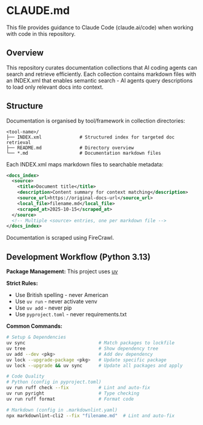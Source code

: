 # CLAUDE.md

This file provides guidance to Claude Code (claude.ai/code) when working with code in this repository.

## Overview

This repository curates documentation collections that AI coding agents can search and retrieve efficiently. Each collection contains markdown files with an INDEX.xml that enables semantic search - AI agents query descriptions to load only relevant docs into context.

## Structure

Documentation is organised by tool/framework in collection directories:

```text
<tool-name>/
├── INDEX.xml              # Structured index for targeted doc retrieval
├── README.md              # Directory overview
└── *.md                   # Documentation markdown files
```

Each INDEX.xml maps markdown files to searchable metadata:

```xml
<docs_index>
  <source>
    <title>Document title</title>
    <description>Content summary for context matching</description>
    <source_url>https://original-docs-url</source_url>
    <local_file>filename.md</local_file>
    <scraped_at>2025-10-15</scraped_at>
  </source>
  <!-- Multiple <source> entries, one per markdown file -->
</docs_index>
```

Documentation is scraped using FireCrawl.

## Development Workflow (Python 3.13)

**Package Management:** This project uses [uv](https://docs.astral.sh/uv/)

**Strict Rules:**

- Use British spelling - never American
- Use `uv run` - never activate venv
- Use `uv add` - never pip
- Use `pyproject.toml` - never requirements.txt

**Common Commands:**

```bash
# Setup & Dependencies
uv sync                           # Match packages to lockfile
uv tree                           # Show dependency tree
uv add --dev <pkg>                # Add dev dependency
uv lock --upgrade-package <pkg>   # Update specific package
uv lock --upgrade && uv sync      # Update all packages and apply

# Code Quality
# Python (config in pyproject.toml)
uv run ruff check --fix           # Lint and auto-fix
uv run pyright                    # Type checking
uv run ruff format                # Format code

# Markdown (config in .markdownlint.yaml)
npx markdownlint-cli2 --fix "filename.md"  # Lint and auto-fix
```
